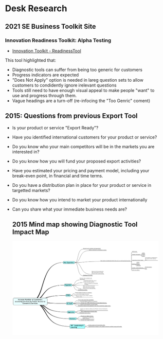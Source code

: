 # Desk Research

## 2021 SE Business Toolkit Site
### Innovation Readiness Toolkit: Alpha Testing


- [Innovation Toolkit - ReadinessTool](/files/2021_03_25_InnovationToolit.pdf)

  

This tool highlighted that:

- Diagnostic tools can suffer from being too generic for customers
- Progress indicators are expected
- "Does Not Apply" option is needed in lareg question sets to allow customers to condidently ignore irelevant questions
- Tools still need to have enough visual appeal to make people "want" to use and progress through them.
- Vague headings are a turn-off (re-infocing the "Too Genric" coment)


## 2015: Questions from previous Export Tool

- Is your product or service "Export Ready"?
- Have you identified international customers for your product or service?
- Do you know who your main competitors will be in the markets you are interested in?
- Do you know how you will fund your proposed export activities?
- Have you estimated your pricing and payment model, including your break-even point, in financial and time terms.
- Do you have a distribution plan in place for your product or service in targetted markets?
- Do you know how you intend to market your product internationally
- Can you share what your immediate business needs are?

  ## 2015 Mind map showing Diagnostic Tool Impact Map
  ![Diagnostic MindMap factors](/files/diagnostic_mind.jpeg)
